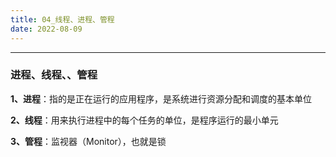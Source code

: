```yaml
---
title: 04_线程、进程、管程
date: 2022-08-09
---
```


---

### 进程、线程、、管程

**1、进程**：指的是正在运行的应用程序，是系统进行资源分配和调度的基本单位

**2、线程**：用来执行进程中的每个任务的单位，是程序运行的最小单元

**3、管程**：监视器（Monitor），也就是锁

